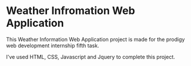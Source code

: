 # Weather Infromation Web Application
This Weather Information Web Application project is made for the prodigy web development internship fifth task.

I've used HTML, CSS, Javascript and Jquery to complete this project.
